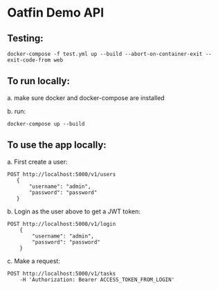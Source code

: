 # Oatfin Demo API 

## Testing:
```
docker-compose -f test.yml up --build --abort-on-container-exit --exit-code-from web
```

## To run locally:
a. make sure docker and docker-compose are installed

b. run: 

```
docker-compose up --build
```

## To use the app locally: 
a. First create a user:

```
POST http://localhost:5000/v1/users
   {
       "username": "admin",
       "password": "password"
   }
```


b. Login as the user above to get a JWT token:
```
POST http://localhost:5000/v1/login
    {
        "username": "admin",
        "password": "password"
    }
```

c. Make a request:
```
POST http://localhost:5000/v1/tasks 
    -H 'Authorization: Bearer ACCESS_TOKEN_FROM_LOGIN'
```
